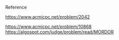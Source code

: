 Reference

https://www.acmicpc.net/problem/2042

https://www.acmicpc.net/problem/10868
https://algospot.com/judge/problem/read/MORDOR

